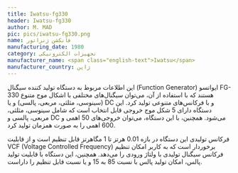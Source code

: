 ```yaml
---
title: Iwatsu-fg330
header: Iwatsu-fg330
author: M. MAD
pic: pics/iwatsu-fg330.png
name: فانکشن ژنراتور
manufacturing_date: 1980
category: تجهیزات الکترونیکی
manufacturer_name: <span class="english-text">Iwatsu</span>
manufacturer_country: ژاپن
---
```

<p>
این اطلاعات مربوط به دستگاه تولید کننده سیگنال
<span class="english-text">(Function Generator)</span>
ایواتسو
<span class="english-text">FG-330</span>
هستند که با استفاده از آن، می‌توان سیگنال‌های مختلفی با اشکال موج متنوع
(سینوسی، مثلثی، مربعی، پالسی) و یا
<span class="english-text">DC</span>
و با فرکانس‌های متنوعی تولید کرد. این دستگاه دارای 5 شکل موج خروجی قابل انتخاب
است که شامل سینوسی، مثلثی، مربعی، پالسی و
<span class="english-text">DC</span>
می‌شود. همچنین، با این دستگاه، می‌توان خروجی‌های 50 اهمی و 600 اهمی را به صورت
همزمان تولید کرد.
</p>
<p>
فرکانس تولیدی این دستگاه در بازه 0.01 هرتز تا 1 مگاهرتز قابل تنظیم است و از
قابلیت
<span class="english-text">VCF (Voltage Controlled Frequency)</span>
برخوردار است که به کاربر امکان تنظیم فرکانس سیگنال تولیدی با ولتاژ ورودی را
می‌دهد. همچنین، این دستگاه با قابلیت تولید پالس، امکان تولید پالس با نسبت 85
به 15 و یا نسبت قابل تنظیم را داراست.
</p>
